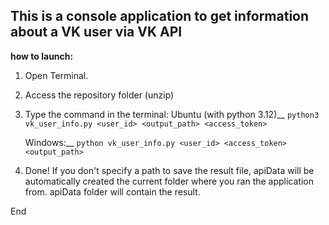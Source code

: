 ## This is a console application to get information about a VK user via VK API

**how to launch:**

1. Open Terminal.
2. Access the repository folder (unzip)
3. Type the command in the terminal:
   Ubuntu (with python 3.12)\_\_
   `python3 vk_user_info.py <user_id> <output_path> <access_token>`

    Windows:\_\_
    `python vk_user_info.py <user_id> <access_token> <output_path>`

4. Done! If you don't specify a path to save the result file, apiData will be automatically created the current folder where you ran the application from. apiData folder will contain the result.

End
